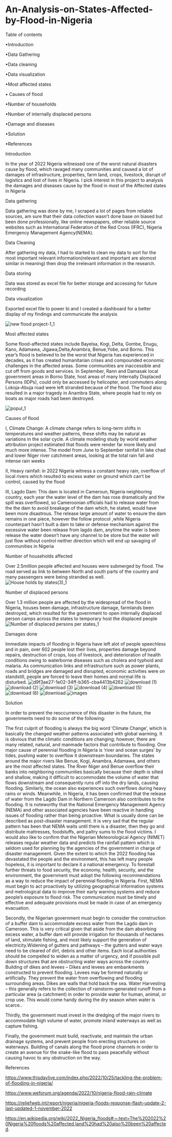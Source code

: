 # An-Analysis-on-States-Affected-by-Flood-in-Nigeria

Table of contents

•Introduction

•Data Gathering

•Data cleaning

•Data visualization

•Most affected states

• Causes of flood

•Number of households

•Number of internally displaced persons

•Damage and diseases

•Solution

•References




Introduction

In the year of 2022 Nigeria witnessed one of the worst natural disasters cause by flood, which ravaged many communities and caused a lot of damages of infrastructure, properties, farm land, crops, livestock, disrupt of logistics and lost of lives in Nigeria.
I pick interest in this project to analysis the damages and diseases cause by the flood in most of the Affected states in Nigeria 

Data gathering

Data gathering was done by me, I scraped a lot of pages from reliable sources, am sure that their data collection wasn’t done base on biased but been done professionally, like online newspapers, other reliable source websites such as International Federation of the Red Cross (IFRC), Nigeria Emergency Management Agency(NEMA).

Data Cleaning

After gathering my data, I had to started to clean my data to sort for the most important relevant information(relevant and important are alomost similar in meaning)  then drop the irrelevant information in the research.

Data storing 

Data was stored as excel file for better storage and accessing for future recording

Data visualization 

Exported excel file to power bi and I created a dashboard for a better display of my findings and communicate the analysis

![new flood project-1_1](https://user-images.githubusercontent.com/116484191/209190215-ebd65fce-ad03-42fa-843a-d44fbb39beaa.jpg)

Most affected states

Some flood-affected states include Bayelsa, Kogi, Delta, Gombe, Enugu, Kano, Adamawa, Jigawa,Delta,Anambra, Benue,Yobe, and Borno. This year’s flood is believed to be the worst that Nigeria has experienced in decades, as it has created humanitarian crises and compounded economic challenges in the affected areas. Some communities are inaccessible and cut off from goods and services. In September, Rann and Damasak local government areas in Borno State, host areas of many Internally Displaced Persons (IDPs), could only be accessed by helicopter, and commuters along Lokoja-Abuja road were left stranded because of the flood. The flood also resulted in a major tragedy in Anambra State, where people had to rely on boats as major roads had been destroyed.

![popul_1](https://user-images.githubusercontent.com/116484191/209220589-48c26575-f16f-455e-8dac-a0fd64bb7193.jpg)

Causes of flood

I, Climate Change:
A climate change refers to long-term shifts in temperatures and weather patterns, these shifts may be natural as variations in the solar cycle.
  A climate modeling study by world weather attribution project estimated that floods were render far more likely and much more intense. The model from June to September rainfall in lake chad and lower Niger river catchment areas, looking at the total rain fall and intense rain weeks

II, Heavy rainfall: 
in 2022 Nigeria witness a constant heavy rain, overflow of local rivers which resulted to excess water on ground which can’t be control, caused by the flood

III, Lagdo Dam: 
This dam is located in Cameroun, Nigeria neighboring country, each year the water level of the dam has rose dramatically and the spill was overflowed, so Cameroonian officials had to release water from the the dam to avoid breakage of the dam which, he stated, would have been more disastrous. The release large amount of water to ensure the dam remains in one piece, however the follow protocol ,while Nigeria counterpart hasn’t built a dam to take or defense mechanism against the excessive water been release from lagdo dam, anytime the water is been release the water doesn’t have any channel to be store but the water will just flow without control neither direction which will end up savaging of communities in Nigeria

Number of households affected

Over 2.5million people affected and houses were submerged by flood. The road served as link to between North and south parts of the country and many passengers were being stranded as well.
![House holds by states(3)_1](https://user-images.githubusercontent.com/116484191/209191375-1a6579a2-eafe-49d9-8a80-a8f02efe8e34.jpg)

Number of displaced persons 

Over 1.3 million people are affected by the widespread of the flood in Nigeria, houses been damage, infrastructure damage, farmlands been destroyed, which resulted for the government to open internally displaced person camps across the states to temporary host the displaced people
![Number of displaced persons per states_1](https://user-images.githubusercontent.com/116484191/209192047-4b33902f-eff2-4952-b162-9e0ce2cb3f11.jpg)

Damages done

Immediate impacts of flooding in Nigeria have left alot of people speechless and in pain, over 602 people lost their lives, properties damage beyond repairs, destruction of crops, loss of livestock, and deterioration of health conditions owing to waterborne diseases such as cholera and typhoid and malaria. As communication links and infrastructure such as power plants, roads and bridges are damaged and disrupted, economic activities were on standstill, people are forced to leave their homes and normal life is disturbed.
![d9f3ae27-1e02-34ff-b365-cba4413b4262](https://user-images.githubusercontent.com/116484191/209201912-ded2ab33-a123-4041-b2f0-4829a345104e.jpg)
![download (1)](https://user-images.githubusercontent.com/116484191/209201916-02d7771d-b2fc-46be-bdbe-3e1c8c960e00.jpg)
![download (2)](https://user-images.githubusercontent.com/116484191/209201919-cd501e95-5d08-469d-8cd8-2ca5a0a42489.jpg)
![download (3)](https://user-images.githubusercontent.com/116484191/209201921-e76b0a91-aa75-491c-a5b2-47d2b4433639.jpg)
![download (4)](https://user-images.githubusercontent.com/116484191/209201926-df563073-a065-4fd3-b64f-47200c9fa93c.jpg)
![download (5)](https://user-images.githubusercontent.com/116484191/209201931-15d429f9-e49b-468c-b7ab-961415cfd516.jpg)
![download (6)](https://user-images.githubusercontent.com/116484191/209201935-b03ce334-c7ac-4955-bec2-ca3f1cf7930d.jpg)
![download](https://user-images.githubusercontent.com/116484191/209201936-6ad92c88-d414-4de3-8b4f-1176ec074dd7.jpg)
![images](https://user-images.githubusercontent.com/116484191/209201937-d97fd5a5-e0e4-4034-96a3-5d6d6ae6b3ff.jpg)

Solution


In order to prevent the reoccurrence of this disaster in the future, the governments need to do some of the following: 

The first culprit of flooding is always the big word ‘Climate Change’, which is basically the changed weather patterns associated with global warming. It is obvious that the climatic conditions are changing; however, there are many related, natural, and manmade factors that contribute to flooding. One major cause of perennial flooding in Nigeria is ‘river and ocean surges’ by tides, pushing water to overflow it downstream boundaries. The states around the major rivers like Benue, Kogi, Anambra, Adamawa, and others are the most affected states. The River Niger and Benue overflow their banks into neighboring communities basically because their depth is silted and shallow, making it difficult  to accommodate the volume of water that flows downstream and consequently runs off into the dry lands, causing flooding.
    Similarly, the ocean also experiences such overflows during heavy rains or winds. Meanwhile, in Nigeria, it has been confirmed that the release of water from the Lagdo Dam in Northern Cameroon also contributes to the flooding.
It is noteworthy that the National Emergency Management Agency (NEMA) and other associated agencies have been reactive in handling issues of flooding rather than being proactive. What is usually done can be described as post-disaster management. It is very sad that the regular pattern has been that NEMA waits until there is a disaster, then they go and distribute mattresses, foodstuffs, and paltry sums to the flood victims. I would also like to confirm that the Nigerian Meteorological Agency (NIMET) releases regular weather data and predicts the rainfall pattern which is seldom used for planning by the agencies of the government in charge of disaster management. Given the extent to which the 2022 flooding has devastated the people and the environment, this has left many people hopeless, it is important to declare it a national emergency.
To forestall further threats to food security, the economy, health, security, and the environment, the government must adopt the following recommendations as a way to reduce the impact of perennial flooding in Nigeria.
First, NEMA must begin to act proactively by utilizing geographical information systems and metrological data to improve their early warning systems and reduce people’s exposure to flood risk. The communication must be timely and effective and adequate provisions must be made in case of an emergency evacuation.

Secondly, the Nigerian government must begin to consider the construction of a buffer dam to accommodate excess water from the Lagdo dam in Cameroon. This is very critical given that aside from the dam absorbing excess water, a buffer dam will provide irrigation for thousands of hectares of land, stimulate fishing, and most likely support the generation of electricity.Widening of gutters and pathways – the gutters and water ways need to be cleared of dirt, debris and other items. Each local authorities should be compelled to widen as a matter of urgency, and if possible pull down structures that are obstructing water ways across the country.
Building of dikes and levees – Dikes and levees are embankments constructed to prevent flooding. Levees may be formed naturally or artificially. They prevent the water from overflowing and flooding surrounding areas. Dikes are walls that hold back the sea.
Water Harvesting – this generally refers to the collection of rainstorm-generated runoff from a particular area (a catchment) in order to provide water for human, animal, or crop use. This would come handy during the dry season when water is scarce..

Thirdly, the government must invest in the dredging of the major rivers to accommodate high volume of water, promote inland waterways as well as capture fishing.

Finally, the government must build, reactivate, and maintain the urban drainage systems, and prevent people from erecting structures on waterways.
Building of canals along the flood prone channels in order to create an avenue for the snake-like flood to pass peacefully without causing havoc to any obstruction on the way.



References

https://www.thisdaylive.com/index.php/2022/10/25/tackling-the-problem-of-flooding-in-nigeria/

https://www.weforum.org/agenda/2022/10/nigeria-flood-rain-climate

https://reliefweb.int/report/nigeria/nigeria-floods-response-flash-update-2-last-updated-1-november-2022

https://en.wikipedia.org/wiki/2022_Nigeria_floods#:~:text=The%202022%20Nigeria%20floods%20affected,land%20had%20also%20been%20affected.


